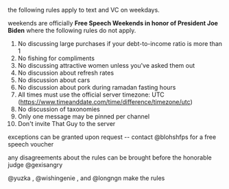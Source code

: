 the following rules apply to text and VC on weekdays.

weekends are officially **Free Speech Weekends in honor of President Joe Biden** where the following rules do not apply.

1. No discussing large purchases if your debt-to-income ratio is more than 1
2. No fishing for compliments
3. No discussing attractive women unless you've asked them out
4. No discussion about refresh rates
5. No discussion about cars
6. No discussion about pork during ramadan fasting hours
7. All times must use the official server timezone: UTC (https://www.timeanddate.com/time/difference/timezone/utc)
8. No discussion of taxonomies
9. Only one message may be pinned per channel
10. Don't invite That Guy to the server

exceptions can be granted upon request -- contact @blohshfps for a free speech voucher

any disagreements about the rules can be brought before the honorable judge @gexisangry

@yuzka , @wishingenie , and @longngn make the rules
